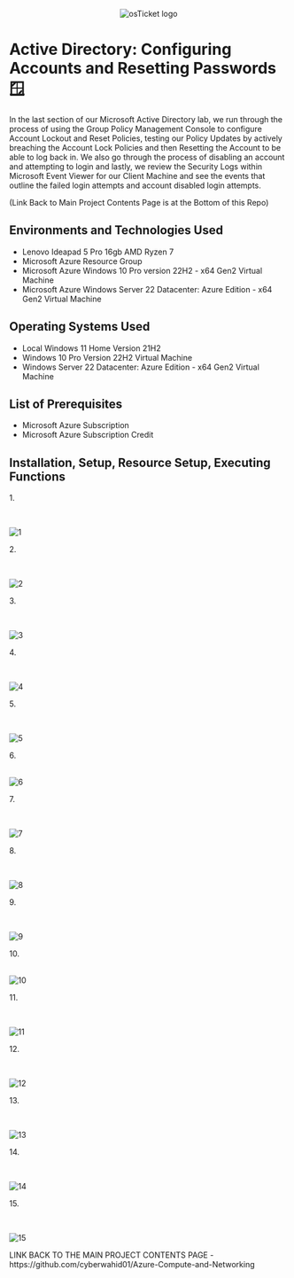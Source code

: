 <p align="center">
<img src="https://i.imgur.com/9JmwJSF.png" alt="osTicket logo"/>
</p>

<h1>Active Directory: Configuring Accounts and Resetting Passwords 🪟</h1>
In the last section of our Microsoft Active Directory lab, we run through the process of using the Group Policy Management Console to configure Account Lockout and Reset Policies, testing our Policy Updates by actively breaching the Account Lock Policies and then Resetting the Account to be able to log back in. We also go through the process of disabling an account and attempting to login and lastly, we review the Security Logs within Microsoft Event Viewer for our Client Machine and see the events that outline the failed login attempts and account disabled login attempts.

(Link Back to Main Project Contents Page is at the Bottom of this Repo)
<h2>Environments and Technologies Used</h2>

- Lenovo Ideapad 5 Pro 16gb AMD Ryzen 7
- Microsoft Azure Resource Group
- Microsoft Azure Windows 10 Pro version 22H2 - x64 Gen2 Virtual Machine
- Microsoft Azure Windows Server 22 Datacenter: Azure Edition - x64 Gen2 Virtual Machine

<h2>Operating Systems Used </h2>

- Local Windows 11 Home Version 21H2</b>
- Windows 10 Pro Version 22H2 Virtual Machine
- Windows Server 22 Datacenter: Azure Edition - x64 Gen2 Virtual Machine
  
<h2>List of Prerequisites</h2>

- Microsoft Azure Subscription
- Microsoft Azure Subscription Credit 

<h2>Installation, Setup, Resource Setup, Executing Functions</h2>
1. 
</p>
<br />

<p>
<img src="" alt="1"/>
</p>
<p>
2. 
</p>
<br />

<p>
<img src="" alt="2"/>
</p>
<p>
3. 
</p>
<br />

<p>
<img src="" alt="3"/>
</p>
<p>
4. 
</p>
<br />

<p>
<img src="" alt="4"/>
</p>
<p>
5. 
</p>
<br />

<p>
<img src="" alt="5"/>
</p>
<p>
6. 
</p>
<br />

<img src="" alt="6"/>
</p>
<p>
7. 
</p>
<br />

<p>
<img src="" alt="7"/>
</p>
<p>
8. 
</p>
<br />

<p>
<img src="" alt="8"/>
</p>
<p>
9. 
</p>
<br />

<p>
<img src="" alt="9"/>
</p>
<p>
10. 
</p>
<br />

<img src="" alt="10"/>
</p>
<p>
11. 
</p>
<br />

<p>
<img src="" alt="11"/>
</p>
<p>
12. 
</p>
<br />

<p>
<img src="" alt="12"/>
</p>
<p>
13. 
</p>
<br />

<p>
<img src="" alt="13"/>
</p>
<p>
14. 
</p>
<br />

<p>
<img src="" alt="14"/>
</p>
<p>
15. 
</p>
<br />

<p>
<img src="" alt="15"/>
</p>
<p>
LINK BACK TO THE MAIN PROJECT CONTENTS PAGE - https://github.com/cyberwahid01/Azure-Compute-and-Networking
